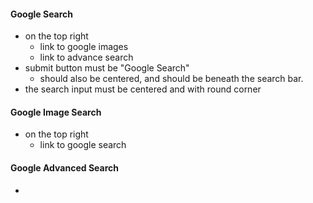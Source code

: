 #### Google Search
- on the top right 
    - link to google images
    - link to advance search
- submit button must be "Google Search" 
  -  should also be centered, and should be beneath the search bar.
- the search input must be centered and with round corner 
#### Google Image Search 
- on the top right 
    - link to google search
#### Google Advanced Search
- 